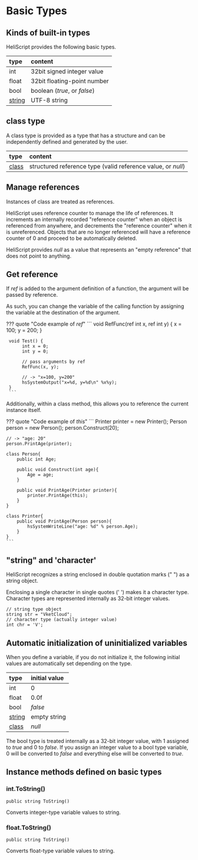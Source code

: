 
# Basic Types

## Kinds of built-in types

HeliScript provides the following basic types.

|type|content|
|:--|:--|
|int|32bit signed integer value|
|float|32bit floating-point number|
|bool| boolean (*true*, or *false*)|
|[string](hs_string.md)|UTF-8 string|

## class type

A class type is provided as a type that has a structure and can be independently defined and generated by the user.

|type|content|
|:--|:--|
|[class](hs_class.md)|structured reference type (valid reference value, or *null*)|

## Manage references

Instances of class are treated as references.

HeliScript uses reference counter to manage the life of references. It increments an internally recorded "reference counter" when an object is referenced from anywhere, and decrements the "reference counter" when it is unreferenced. Objects that are no longer referenced will have a reference counter of 0 and proceed to be automatically deleted.

HeliScript provides *null* as a value that represents an "empty reference" that does not point to anything.

## Get reference

If *ref* is added to the argument definition of a function, the argument will be passed by reference.

As such, you can change the variable of the calling function by assigning the variable at the destination of the argument.

??? quote "Code example of *ref*"
     ```
     void RefFunc(ref int x, ref int y) {
          x = 100;
          y = 200;
     }

     void Test() {
          int x = 0;
          int y = 0;
     
          // pass arguments by ref
          RefFunc(x, y);
     
          // -> "x=100, y=200"
          hsSystemOutput("x=%d, y=%d\n" %x%y);
     }
     ```

Additionally, within a class method, this allows you to reference the current instance itself.

??? quote "Code example of *this*"
    ```
    Printer printer = new Printer();
    Person person = new Person();
    person.Construct(20);

    // -> "age: 20"
    person.PrintAge(printer);

    class Person{
        public int Age;

        public void Construct(int age){
            Age = age;
        }

        public void PrintAge(Printer printer){
            printer.PrintAge(this);
        }
    }

    class Printer{
        public void PrintAge(Person person){
            hsSystemWriteLine("age: %d" % person.Age); 
        }
    }
    ```

## "string" and 'character'

HeliScript recognizes a string enclosed in double quotation marks (" ") as a string object.

Enclosing a single character in single quotes (' ') makes it a character type. Character types are represented internally as 32-bit integer values.

```
// string type object
string str = "VketCloud";
// character type (actually integer value)
int chr = 'V';
```

## Automatic initialization of uninitialized variables

When you define a variable, if you do not initialize it, the following initial values are automatically set depending on the type.

|type|initial value|
|:--|:--|
|int|0|
|float|0.0f|
|bool|*false*|
|[string](hs_string.md)|empty string|
|[class](hs_class.md)|*null*|

The bool type is treated internally as a 32-bit integer value, with 1 assigned to *true* and 0 to *false*.
If you assign an integer value to a bool type variable, 0 will be converted to *false* and everything else will be converted to *true*.

## Instance methods defined on basic types

### int.ToString()

`public string ToString()`

Converts integer-type variable values to string.

### float.ToString()

`public string ToString()`

Converts float-type variable values to string.
